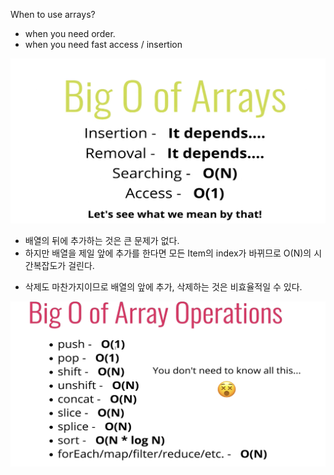 When to use arrays?
- when you need order.
- when you need fast access / insertion

![image](.attachments/9752121df93c50478d5f78257fd56ffc84418402.png)

- 배열의 뒤에 추가하는 것은 큰 문제가 없다.
- 하지만 배열을 제일 앞에 추가를 한다면 모든 Item의 index가 바뀌므로 O(N)의 시간복잡도가 걸린다.

* 삭제도 마찬가지이므로 배열의 앞에 추가, 삭제하는 것은 비효율적일 수 있다.

![image](.attachments/e39606c4293943ec4e33304fc86ca5ae02161591.png)